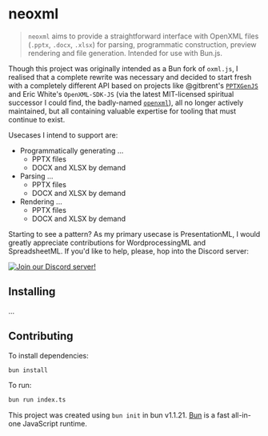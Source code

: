 # neoxml

> `neoxml` aims to provide a straightforward interface with OpenXML files (`.pptx`, `.docx`, `.xlsx`) for parsing, programmatic construction, preview rendering and file generation. Intended for use with Bun.js.

Though this project was originally intended as a Bun fork of `oxml.js`, I realised that a complete rewrite was necessary and decided to start fresh with a completely different API based on projects like  @gitbrent's [`PPTXGenJS`](https://github.com/gitbrent/PptxGenJS) and Eric White's `OpenXML-SDK-JS` (via the latest MIT-licensed spiritual successor I could find, the badly-named [`openxml`](https://github.com/rangatia/openxml/tree/master)), all no longer actively maintained, but all containing valuable expertise for tooling that must continue to exist.

Usecases I intend to support are:

- Programmatically generating ...
  - PPTX files
  - DOCX and XLSX by demand
- Parsing ...
  - PPTX files
  -  DOCX and XLSX by demand
- Rendering ...
  - PPTX files
  - DOCX and XLSX by demand

Starting to see a pattern? As my primary usecase is PresentationML, I would greatly appreciate contributions for WordprocessingML and SpreadsheetML. If you'd like to help, please, hop into the Discord server:

[![Join our Discord server!](https://invidget.switchblade.xyz/tg9ph67zTh)](http://discord.gg/tg9ph67zTh)


## Installing

...

## Contributing

To install dependencies:

```bash
bun install
```

To run:

```bash
bun run index.ts
```

This project was created using `bun init` in bun v1.1.21. [Bun](https://bun.sh) is a fast all-in-one JavaScript runtime.
